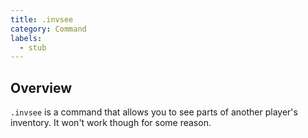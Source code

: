 ```yaml
---
title: .invsee
category: Command
labels:
  - stub
---
```

## Overview
`.invsee` is a command that allows you to see parts of another player's inventory.
It won't work though for some reason.
